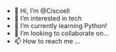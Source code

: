- 👋 Hi, I’m @Ciscoell
- 👀 I’m interested in tech
- 🌱 I’m currently learning Python!
- 💞️ I’m looking to collaborate on...
- 📫 How to reach me ...

<!---
ViktorKilo1006/ViktorKilo1006 is a ✨ special ✨ repository because its `README.md` (this file) appears on your GitHub profile.
You can click the Preview link to take a look at your changes.
--->
